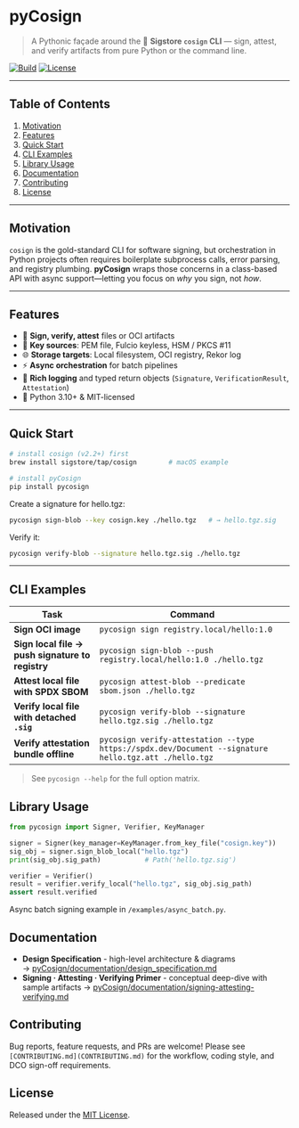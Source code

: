 # pyCosign

> A Pythonic façade around the 🎯 **Sigstore `cosign` CLI** — sign, attest, and verify artifacts from pure Python or the command line.

[![Build](https://img.shields.io/github/actions/workflow/status/your-org/pycosign/ci.yml?branch=main)](https://github.com/your-org/pycosign/actions)
[![License](https://img.shields.io/github/license/your-org/pycosign)](LICENSE)

---

## Table of Contents
1. [Motivation](#motivation)  
2. [Features](#features)  
3. [Quick Start](#quick-start)  
4. [CLI Examples](#cli-examples)  
5. [Library Usage](#library-usage)  
6. [Documentation](#documentation)  
7. [Contributing](#contributing)  
8. [License](#license)

---

## Motivation
`cosign` is the gold-standard CLI for software signing, but orchestration in Python projects often requires boilerplate subprocess calls, error parsing, and registry plumbing. **pyCosign** wraps those concerns in a class-based API with async support—letting you focus on *why* you sign, not *how*.

---

## Features
* 📜 **Sign, verify, attest** files or OCI artifacts
* 🔑 **Key sources**: PEM file, Fulcio keyless, HSM / PKCS #11
* 🌐 **Storage targets**: Local filesystem, OCI registry, Rekor log
* ⚡ **Async orchestration** for batch pipelines
* 📝 **Rich logging** and typed return objects (`Signature`, `VerificationResult`, `Attestation`)
* 🐍 Python 3.10+ & MIT-licensed

---

## Quick Start

```bash
# install cosign (v2.2+) first
brew install sigstore/tap/cosign        # macOS example

# install pyCosign
pip install pycosign
```

Create a signature for hello.tgz:

```bash
pycosign sign-blob --key cosign.key ./hello.tgz   # → hello.tgz.sig
```

Verify it:

```bash
pycosign verify-blob --signature hello.tgz.sig ./hello.tgz
```

---

## CLI Examples

| Task | Command |
|------|---------|
| **Sign OCI image** | `pycosign sign registry.local/hello:1.0` |
| **Sign local file → push signature to registry** | `pycosign sign-blob --push registry.local/hello:1.0 ./hello.tgz` |
| **Attest local file with SPDX SBOM** | `pycosign attest-blob --predicate sbom.json ./hello.tgz` |
| **Verify local file with detached `.sig`** | `pycosign verify-blob --signature hello.tgz.sig ./hello.tgz` |
| **Verify attestation bundle offline** | `pycosign verify-attestation --type https://spdx.dev/Document --signature hello.tgz.att ./hello.tgz` |

>See `pycosign --help` for the full option matrix.

## Library Usage

```python
from pycosign import Signer, Verifier, KeyManager

signer = Signer(key_manager=KeyManager.from_key_file("cosign.key"))
sig_obj = signer.sign_blob_local("hello.tgz")
print(sig_obj.sig_path)           # Path('hello.tgz.sig')

verifier = Verifier()
result = verifier.verify_local("hello.tgz", sig_obj.sig_path)
assert result.verified
```

Async batch signing example in `/examples/async_batch.py`.

## Documentation

* **Design Specification** - high-level architecture & diagrams  
  → [pyCosign/documentation/design_specification.md](./documentation/design_specification.md)  
* **Signing · Attesting · Verifying Primer** - conceptual deep-dive with sample artifacts
  → [pyCosign/documentation/signing-attesting-verifying.md](./documentation/signing-attesting-verifying.md)  

## Contributing
Bug reports, feature requests, and PRs are welcome! Please see `[CONTRIBUTING.md](CONTRIBUTING.md)` for the workflow, coding style, and DCO sign-off requirements.

## License
Released under the [MIT License](LICENSE).
